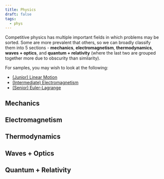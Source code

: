 ```yaml
---
title: Physics
draft: false
tags:
  - phys
---
```


Competitive physics has multiple important fields in which problems may be sorted. Some are more prevalent that others, so we can broadly classify them into 5 sections - **mechanics**, **electromagnetism**, **thermodynamics**, **waves + optics**, and **quantum + relativity** (where the last two are grouped together more due to obscurity than similarity).

For samples, you may wish to look at the following:
- [(Junior) Linear Motion](linear_motion.md)
- [(Intermediate) Electromagnetism](emag_intro.md)
- [(Senior) Euler-Lagrange](euler_lagrange.md)


## Mechanics


## Electromagnetism


## Thermodynamics


## Waves + Optics


## Quantum + Relativity